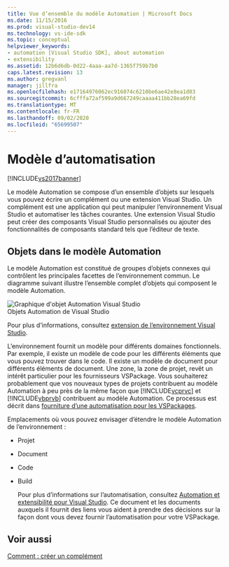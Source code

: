 ```yaml
---
title: Vue d’ensemble du modèle Automation | Microsoft Docs
ms.date: 11/15/2016
ms.prod: visual-studio-dev14
ms.technology: vs-ide-sdk
ms.topic: conceptual
helpviewer_keywords:
- automation [Visual Studio SDK], about automation
- extensibility
ms.assetid: 12b6d6db-0d22-4aaa-aa7d-1365f759b7b0
caps.latest.revision: 13
ms.author: gregvanl
manager: jillfra
ms.openlocfilehash: e17164976062ec916074c6210be6ae42e8ea1d03
ms.sourcegitcommit: 6cfffa72af599a9d667249caaaa411bb28ea69fd
ms.translationtype: MT
ms.contentlocale: fr-FR
ms.lasthandoff: 09/02/2020
ms.locfileid: "65699507"
---
```

# <a name="automation-model-overview"></a>Modèle d’automatisation
[!INCLUDE[vs2017banner](../../includes/vs2017banner.md)]

Le modèle Automation se compose d’un ensemble d’objets sur lesquels vous pouvez écrire un complément ou une extension Visual Studio. Un complément est une application qui peut manipuler l’environnement Visual Studio et automatiser les tâches courantes. Une extension Visual Studio peut créer des composants Visual Studio personnalisés ou ajouter des fonctionnalités de composants standard tels que l’éditeur de texte.  
  
## <a name="objects-in-the-automation-model"></a>Objets dans le modèle Automation  
 Le modèle Automation est constitué de groupes d’objets connexes qui contrôlent les principales facettes de l’environnement commun. Le diagramme suivant illustre l’ensemble complet d’objets qui composent le modèle Automation.  
  
 ![Graphique d'objet Automation Visual Studio](../../extensibility/internals/media/vsvisualstudioautomationobjectchart.gif "vsVisualStudioAutomationObjectChart")  
Objets Automation de Visual Studio  
  
 Pour plus d’informations, consultez [extension de l’environnement Visual Studio](https://msdn.microsoft.com/library/4173a963-7ac7-4966-9bb7-e28a9d9f6792).  
  
 L’environnement fournit un modèle pour différents domaines fonctionnels. Par exemple, il existe un modèle de code pour les différents éléments que vous pouvez trouver dans le code. Il existe un modèle de document pour différents éléments de document. Une zone, la zone de projet, revêt un intérêt particulier pour les fournisseurs VSPackage. Vous souhaiterez probablement que vos nouveaux types de projets contribuent au modèle Automation à peu près de la même façon que [!INCLUDE[vcprvc](../../includes/vcprvc-md.md)] et [!INCLUDE[vbprvb](../../includes/vbprvb-md.md)] contribuent au modèle Automation. Ce processus est décrit dans [fourniture d’une automatisation pour les VSPackages](../../extensibility/internals/providing-automation-for-vspackages.md).  
  
 Emplacements où vous pouvez envisager d’étendre le modèle Automation de l’environnement :  
  
- Projet  
  
- Document  
  
- Code  
  
- Build  
  
  Pour plus d’informations sur l’automatisation, consultez [Automation et extensibilité pour Visual Studio](https://msdn.microsoft.com/library/f71a2253-3e68-4e5e-9a18-edbba816caf6). Ce document et les documents auxquels il fournit des liens vous aident à prendre des décisions sur la façon dont vous devez fournir l’automatisation pour votre VSPackage.  
  
## <a name="see-also"></a>Voir aussi  
 [Comment : créer un complément](https://msdn.microsoft.com/library/50be56d2-e3a5-4cd2-8569-2a0666b268ce)
